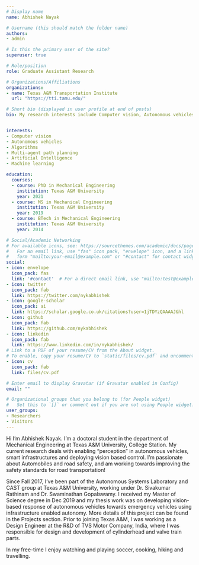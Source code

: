 ```yaml
---
# Display name
name: Abhishek Nayak

# Username (this should match the folder name)
authors:
- admin

# Is this the primary user of the site?
superuser: true

# Role/position
role: Graduate Assistant Research

# Organizations/Affiliations
organizations:
- name: Texas A&M Transportation Institute
  url: "https://tti.tamu.edu/"

# Short bio (displayed in user profile at end of posts)
bio: My research interests include Computer vision, Autonomous vehicles, Algorithms, Multi-agent path planning, Artificial Intelligence, Machine learning.


interests:
- Computer vision
- Autonomous vehicles
- Algorithms
- Multi-agent path planning
- Artificial Intelligence
- Machine learning

education:
  courses:
  - course: PhD in Mechanical Engineering
    institution: Texas A&M University
    year: 2021
  - course: MS in Mechanical Engineering
    institution: Texas A&M University
    year: 2019
  - course: BTech in Mechanical Engineering
    institution: Texas A&M University
    year: 2014

# Social/Academic Networking
# For available icons, see: https://sourcethemes.com/academic/docs/page-builder/#icons
#   For an email link, use "fas" icon pack, "envelope" icon, and a link in the
#   form "mailto:your-email@example.com" or "#contact" for contact widget.
social:
- icon: envelope
  icon_pack: fas
  link: '#contact'  # For a direct email link, use "mailto:test@example.org".
- icon: twitter
  icon_pack: fab
  link: https://twitter.com/nykabhishek
- icon: google-scholar
  icon_pack: ai
  link: https://scholar.google.co.uk/citations?user=1jTDYzQAAAAJ&hl
- icon: github
  icon_pack: fab
  link: https://github.com/nykabhishek
- icon: linkedin
  icon_pack: fab
  link: https://www.linkedin.com/in/nykabhishek/
# Link to a PDF of your resume/CV from the About widget.
# To enable, copy your resume/CV to `static/files/cv.pdf` and uncomment the lines below.
- icon: cv
  icon_pack: fab
  link: files/cv.pdf

# Enter email to display Gravatar (if Gravatar enabled in Config)
email: ""

# Organizational groups that you belong to (for People widget)
#   Set this to `[]` or comment out if you are not using People widget.
user_groups:
- Researchers
- Visitors
---
```


Hi I’m Abhishek Nayak. I’m a doctoral student in the department of Mechanical Engineering at Texas A&M University, College Station. My current research deals with enabling “perception” in autonomous vehicles, smart infrastructures and deploying vision based control. I’m passionate about Automobiles and road safety, and am working towards improving the safety standards for road transportation!

Since Fall 2017, I’ve been part of the Autonomous Systems Laboratory and CAST group at Texas A&M University, working under Dr. Sivakumar Rathinam and Dr. Swaminathan Gopalswamy. I received my Master of Science degree in Dec 2019 and my thesis work was on developing vision-based response of autonomous vehicles towards emergency vehicles using infrastructure enabled autonomy. More details of this project can be found in the Projects section. Prior to joining Texas A&M, I was working as a Design Engineer at the R&D of TVS Motor Company, India, where I was responsible for design and development of cylinderhead and valve train parts.

In my free-time I enjoy watching and playing soccer, cooking, hiking and travelling.
